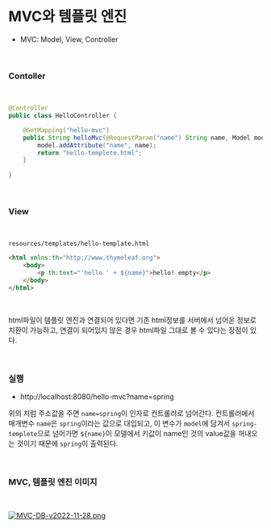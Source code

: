 # MVC와 템플릿 엔진

- MVC: Model, View, Controller

</br>

### Contoller

</br>

``` java
@Controller
public class HelloController {

    @GetMapping("hello-mvc")
    public String helloMvc(@RequestParam("name") String name, Model model) {
        model.addAttribute("name", name);
        return "hello-templete.html";
    }
    
}
```

</br>

### View

</br>

`resources/templates/hello-template.html`

``` html
<html xmlns:th="http://www.thymeleaf.org">
    <body>
        <p th:text="'hello ' + ${name}">hello! empty</p>
    </body>
</html>
```

</br>

html파일이 템플릿 엔진과 연결되어 있다면 기존 html정보를 서버에서 넘어온 정보로 치환이 가능하고, 연결이 되어있지 않은 경우 html파일 그대로 볼 수 있다는 장점이 있다.

</br>

### 실행

- http://localhost:8080/hello-mvc?name=spring

위의 처럼 주소값을 주면 `name=spring`이 인자로 컨트롤러로 넘어간다. 컨트롤러에서 매개변수 `name`은 `spring`이라는 값으로 대입되고, 이 변수가 `model`에 담겨서 `spring-templete`으로 넘어가면 `${name}`이 모델에서 키값이 name인 것의 value값을 꺼내오는 것이기 때문에 `spring`이 출력된다.

</br>

### MVC, 템플릿 엔진 이미지

</br>

[![MVC-DB-v2022-11-28.png](https://i.postimg.cc/0QyjtCgF/MVC-DB-v2022-11-28.png)](https://postimg.cc/LqGm5L83)